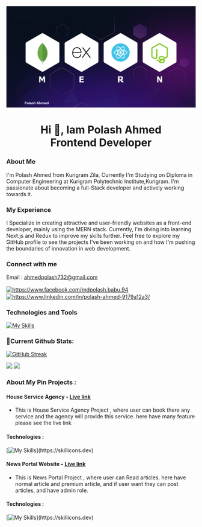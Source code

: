 ![Alt text](https://raw.githubusercontent.com/Ahmdpolash/AhmdPolash/main/assest/Screenshot_15.png)

<h1 align='center'>Hi 👋, Iam Polash Ahmed  <br/> Frontend Developer</h1>

### About Me

I'm Polash Ahmed from Kurigram Zila, Currently I'm Studying on Diploma in Computer Engineering at Kurigram Polytechnic Institute,Kurigram. I'm passionate about becoming a full-Stack developer and actively working towards it.

### My Experience

I Specialize in creating attractive and user-friendly websites as a front-end developer, mainly using the MERN stack. Currently, I'm diving into learning Next.js and Redux to improve my skills further. Feel free to explore my GitHub profile to see the projects I've been working on and how I'm pushing the boundaries of innovation in web development.

### Connect with me

Email : ahmedpolash732@gmail.com

<p align="center">

<a href="https://fb.com/https://www.facebook.com/mdpolash.babu.94" target="blank"><img align="center" src="https://raw.githubusercontent.com/rahuldkjain/github-profile-readme-generator/master/src/images/icons/Social/facebook.svg" alt="https://www.facebook.com/mdpolash.babu.94" height="30" width="40" /></a>
<a href="https://linkedin.com/in/https://www.linkedin.com/in/polash-ahmed-9179a12a3/" target="blank"><img align="center" src="https://raw.githubusercontent.com/rahuldkjain/github-profile-readme-generator/master/src/images/icons/Social/linked-in-alt.svg" alt="https://www.linkedin.com/in/polash-ahmed-9179a12a3/" height="30" width="40" /></a>

</p>

### Technologies and Tools

[![My Skills](https://skillicons.dev/icons?i=html,css,tailwind,bootstrap,react,firebase,mongodb,nodejs,expressjs,figma,github,vite,vscode,mui)](https://skillicons.dev)

### 🚀Current Github Stats:

[![GitHub Streak](https://github-readme-streak-stats.herokuapp.com?user=Ahmdpolash&theme=shades-of-purple&card_width=870)](https://git.io/streak-stats)

<div>

![](http://github-profile-summary-cards.vercel.app/api/cards/repos-per-language?username=Ahmdpolash&theme=algolia&width=435)
![](http://github-profile-summary-cards.vercel.app/api/cards/stats?username=Ahmdpolash&theme=algolia&width=435)

</div>

### About My Pin Projects : 
#### House Service Agency - [Live link](https://bistro-boss-72c4d.web.app/)
- This is House Service Agency Project , where user can book there any service and the agency will provide this service. here have many feature please see the live link
#### Technologies : 
[![My Skills](https://skillicons.dev/icons?i=react,tailwind,firebase,mongodb,nodejs,expressj,)](https://skillicons.dev)


#### News Portal Website - [Live link]([Title](https://newspaper-website-f1698.web.app/))
- This is News Portal Project , where user can Read articles. here have normal article and premium article, and if user want they can post articles, and have admin role.
#### Technologies : 
[![My Skills](https://skillicons.dev/icons?i=html,css,tailwind,react,firebase,mongodb,nodejs,expressj,)](https://skillicons.dev)

